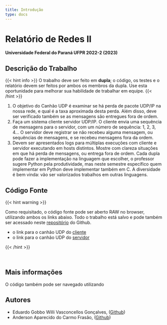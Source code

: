 ```yaml
---
title: Introdução
type: docs
---
```


# Relatório de Redes II 
<!-- {{< figure src="ufpr.png" >}} -->
**Universidade Federal do Paraná UFPR  2022-2 (2023)**

## Descrição do Trabalho


{{< hint info >}}
O trabalho deve ser feito em **dupla**; o código, os testes e o relatório devem ser feitos por ambos os membros da dupla. Use esta oportunidade para melhorar sua habilidade de trabalhar em equipe.
{{< /hint >}}


1. O objetivo do Canhão UDP é examinar se há perda de pacote UDP/IP na nossa rede, e qual é a taxa aproximada desta perda. Além disso, deve ser verificado também se as mensagens são entregues fora de ordem.
2. Faça um sistema cliente servidor UDP/IP. O cliente envia uma sequência de mensagens para o servidor, com um número de sequência: 1, 2, 3, 4... O servidor deve registrar se não recebeu alguma mensagem, ou sequências de mensagens, e se recebeu mensagens fora da ordem.
3. Devem ser apresentados logs para múltiplas execuções com cliente e servidor executando em hosts distintos. Mostre com clareza situações em que há perda de mensagens, ou entrega fora de ordem.
Cada dupla pode fazer a implementação na linguagem que escolher, o professor sugere Python pela produtividade, mas neste semestre específico quem implementar em Python deve implementar também em C. A diversidade é bem vinda: vão ser valorizados trabalhos em outras linguagens.


## Código Fonte
{{< hint warning >}}

Como requisitado, o código fonte pode ser aberto RAW no browser, utilizando 
ambos os links abaixo. Todo o trabalho está salvo e pode também ser acessado neste [repositório](https://github.com/Gobbedu/Canhao-UDP) do Github.

- o link para o canhão UDP do [cliente](https://raw.githubusercontent.com/Gobbedu/Canhao-UDP/main/canhao-client.c)
- o link para o canhão UDP do [servidor](https://raw.githubusercontent.com/Gobbedu/Canhao-UDP/main/canhao-server.c)

{{< /hint >}}

  </br>

## Mais informações

O código também pode ser navegado utilizando  


## Autores

- Eduardo Gobbo Willi Vasconcellos Gonçalves, ([Github](https://github.com/Gobbedu))
- Anderson Aparecido do Carmo Frasão, ([Github](https://github.com/carmofrasao))


